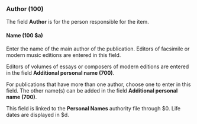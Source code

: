 ### Author (100)

The field **Author** is for the person responsible for the item.  

#### Name (100 $a)

Enter the name of the main author of the publication. Editors of facsimile or modern music editions are entered in this field.  

Editors of volumes of essays or composers of modern editions are entered in the field **Additional personal name (700)**.  

For publications that have more than one author, choose one to enter in this field. The other name(s) can be added in the field **Additional personal name (700)**.  

This field is linked to the **Personal Names** authority file through $0. Life dates are displayed in $d.

